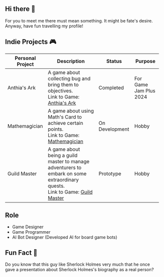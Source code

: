 ## Hi there 👋
For you to meet me there must mean something. It might be fate's desire. Anyway, have fun travelling my profile!

## Indie Projects 🎮
Personal Project | Description | Status | Purpose
--- | --- | --- | ---
Anthia's Ark | A game about collecting bug and bring them to objectives.<br>Link to Game: [Anthia's Ark](https://namecdream.itch.io/anthias-ark) | Completed | For Game Jam Plus 2024
Mathemagician | A game about using Math's Card to achieve certain points.<br> Link to Game: [Mathemagician](https://namecdream.itch.io/mathemagician) | On Development | Hobby
Guild Master | A game about being a guild master to manage adventurers to embark on some extraordinary quests.<br> Link to Game: [Guild Master](https://namecdream.itch.io/guild-master) | Prototype | Hobby

## Role
- Game Designer
- Game Programmer
- AI Bot Designer (Developed AI for board game bots)

## Fun Fact 🤔
Do you know that this guy like Sherlock Holmes very much that he once gave a presentation about Sherlock Holmes's biography as a real person?

<!--
**jervisand/jervisand** is a ✨ _special_ ✨ repository because its `README.md` (this file) appears on your GitHub profile.

Here are some ideas to get you started:

- 🔭 I’m currently working on ...
- 🌱 I’m currently learning ...
- 👯 I’m looking to collaborate on ...
- 🤔 I’m looking for help with ...
- 💬 Ask me about ...
- 📫 How to reach me: ...
- 😄 Pronouns: ...
- ⚡ Fun fact: ...
-->
